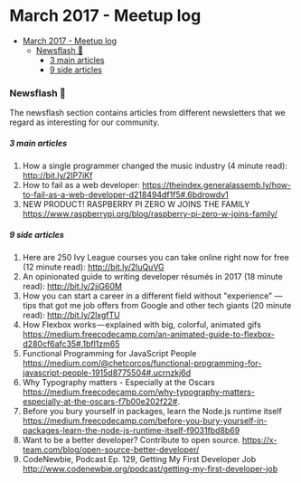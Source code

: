 # March 2017 - Meetup log


<!-- toc orderedList:0 depthFrom:1 depthTo:6 -->

* [March 2017 - Meetup log](#march-2017-meetup-log)
    * [Newsflash 📰](#newsflash)
        * [3 main articles](#3-main-articles)
        * [9 side articles](#9-side-articles)

<!-- tocstop -->


### Newsflash 📰

The newsflash section contains articles from different newsletters that we regard as interesting for our community.

##### 3 main articles
1. How a single programmer changed the music industry (4 minute read): http://bit.ly/2lP7iKf
1. How to fail as a web developer:
https://theindex.generalassemb.ly/how-to-fail-as-a-web-developer-d218494df1f5#.6bdrowdv1
1. NEW PRODUCT! RASPBERRY PI ZERO W JOINS THE FAMILY
https://www.raspberrypi.org/blog/raspberry-pi-zero-w-joins-family/



##### 9 side articles
1. Here are 250 Ivy League courses you can take online right now for free (12 minute read): http://bit.ly/2luQuVG
1. An opinionated guide to writing developer résumés in 2017 (18 minute read): http://bit.ly/2jiG60M
1. How you can start a career in a different field without "experience" — tips that got me job offers from Google and other tech giants (20 minute read): http://bit.ly/2lxgfTU
1. How Flexbox works — explained with big, colorful, animated gifs
https://medium.freecodecamp.com/an-animated-guide-to-flexbox-d280cf6afc35#.1bfl1zm65
1. Functional Programming for JavaScript People
https://medium.com/@chetcorcos/functional-programming-for-javascript-people-1915d8775504#.ucrnzkj6d
1. Why Typography matters - Especially at the Oscars
https://medium.freecodecamp.com/why-typography-matters-especially-at-the-oscars-f7b00e202f22#.
1. Before you bury yourself in packages, learn the Node.js runtime itself
https://medium.freecodecamp.com/before-you-bury-yourself-in-packages-learn-the-node-js-runtime-itself-f9031fbd8b69
1. Want to be a better developer? Contribute to open source.
https://x-team.com/blog/open-source-better-developer/
1. CodeNewbie, Podcast Ep. 129, Getting My First Developer Job
http://www.codenewbie.org/podcast/getting-my-first-developer-job
